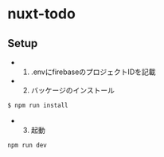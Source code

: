 # nuxt-todo

## Setup

- 1. .envにfirebaseのプロジェクトIDを記載
- 2. バッケージのインストール

``` bash
$ npm run install
```
- 3. 起動

```bash
npm run dev
```
